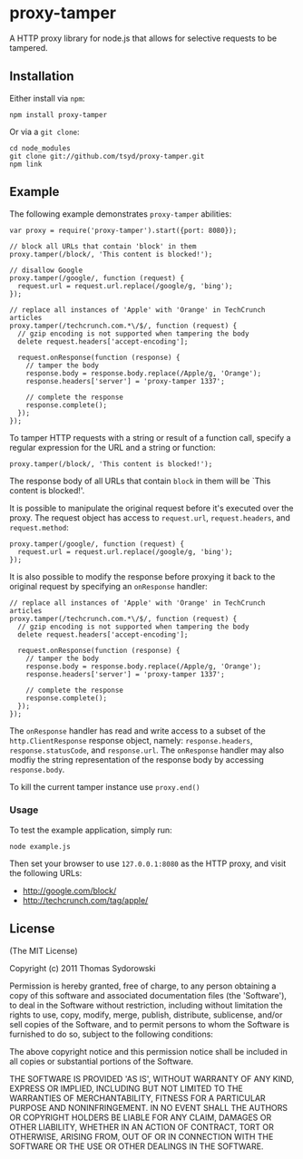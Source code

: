 # proxy-tamper

A HTTP proxy library for node.js that allows for selective requests to be tampered.

## Installation

Either install via `npm`:

    npm install proxy-tamper

Or via a `git clone`:

    cd node_modules
    git clone git://github.com/tsyd/proxy-tamper.git
    npm link

## Example

The following example demonstrates `proxy-tamper` abilities:

    var proxy = require('proxy-tamper').start({port: 8080});

    // block all URLs that contain 'block' in them
    proxy.tamper(/block/, 'This content is blocked!');
   
    // disallow Google 
    proxy.tamper(/google/, function (request) {
      request.url = request.url.replace(/google/g, 'bing'); 
    });

    // replace all instances of 'Apple' with 'Orange' in TechCrunch articles
    proxy.tamper(/techcrunch.com.*\/$/, function (request) {
      // gzip encoding is not supported when tampering the body
      delete request.headers['accept-encoding'];

      request.onResponse(function (response) {
        // tamper the body
        response.body = response.body.replace(/Apple/g, 'Orange');
        response.headers['server'] = 'proxy-tamper 1337';

        // complete the response
        response.complete();
      }); 
    });

To tamper HTTP requests with a string or result of a function call, specify a regular expression for the URL and a string or function:

    proxy.tamper(/block/, 'This content is blocked!');

The response body of all URLs that contain `block` in them will be `This content is blocked!'.

It is possible to manipulate the original request before it's executed over the proxy. The request object has access to `request.url`, `request.headers`, and `request.method`:

    proxy.tamper(/google/, function (request) {
      request.url = request.url.replace(/google/g, 'bing'); 
    });

It is also possible to modify the response before proxying it back to the original request by specifying an `onResponse` handler:
    
    // replace all instances of 'Apple' with 'Orange' in TechCrunch articles
    proxy.tamper(/techcrunch.com.*\/$/, function (request) {
      // gzip encoding is not supported when tampering the body
      delete request.headers['accept-encoding'];

      request.onResponse(function (response) {
        // tamper the body
        response.body = response.body.replace(/Apple/g, 'Orange');
        response.headers['server'] = 'proxy-tamper 1337';

        // complete the response
        response.complete();
      }); 
    });

The `onResponse` handler has read and write access to a subset of the `http.ClientResponse` response object, namely: `response.headers`, `response.statusCode`, and `response.url`. The `onResponse` handler may also modfiy the string representation of the response body by accessing `response.body`.

To kill the current tamper instance use `proxy.end()`

### Usage

To test the example application, simply run:

    node example.js

Then set your browser to use `127.0.0.1:8080` as the HTTP proxy, and visit the following URLs:

 * <http://google.com/block/>
 * <http://techcrunch.com/tag/apple/>

## License

(The MIT License)

Copyright (c) 2011 Thomas Sydorowski

Permission is hereby granted, free of charge, to any person obtaining
a copy of this software and associated documentation files (the
'Software'), to deal in the Software without restriction, including
without limitation the rights to use, copy, modify, merge, publish,
distribute, sublicense, and/or sell copies of the Software, and to
permit persons to whom the Software is furnished to do so, subject to
the following conditions:

The above copyright notice and this permission notice shall be
included in all copies or substantial portions of the Software.

THE SOFTWARE IS PROVIDED 'AS IS', WITHOUT WARRANTY OF ANY KIND,
EXPRESS OR IMPLIED, INCLUDING BUT NOT LIMITED TO THE WARRANTIES OF
MERCHANTABILITY, FITNESS FOR A PARTICULAR PURPOSE AND NONINFRINGEMENT.
IN NO EVENT SHALL THE AUTHORS OR COPYRIGHT HOLDERS BE LIABLE FOR ANY
CLAIM, DAMAGES OR OTHER LIABILITY, WHETHER IN AN ACTION OF CONTRACT,
TORT OR OTHERWISE, ARISING FROM, OUT OF OR IN CONNECTION WITH THE
SOFTWARE OR THE USE OR OTHER DEALINGS IN THE SOFTWARE.
